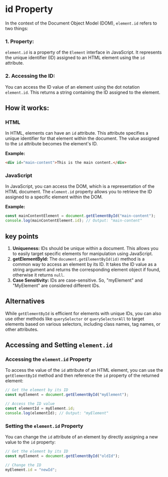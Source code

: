 # id Property

In the context of the Document Object Model (DOM), `element.id` refers to two things:

### 1. **Property:**

`element.id` is a property of the `Element` interface in JavaScript.
It represents the unique identifier (ID) assigned to an HTML element using the `id` attribute.

### 2. **Accessing the ID:**

You can access the ID value of an element using the dot notation `element.id`. This returns a string containing the ID assigned to the element.

## How it works:

### **HTML**

In HTML, elements can have an `id` attribute. This attribute specifies a unique identifier for that element within the document. The value assigned to the `id` attribute becomes the element's ID.

**Example:**

```html
<div id="main-content">This is the main content.</div>
```

### **JavaScript**

In JavaScript, you can access the DOM, which is a representation of the HTML document. The `element.id` property allows you to retrieve the ID assigned to a specific element within the DOM.

**Example:**

```javascript
const mainContentElement = document.getElementById("main-content");
console.log(mainContentElement.id); // Output: "main-content"
```

## key points

1. **Uniqueness:** IDs should be unique within a document. This allows you to easily target specific elements for manipulation using JavaScript.
2. **getElementById:** The `document.getElementById(id)` method is a common way to access an element by its ID. It takes the ID value as a string argument and returns the corresponding element object if found, otherwise it returns `null`.
3. **Case Sensitivity:** IDs are case-sensitive. So, "myElement" and "MyElement" are considered different IDs.

## **Alternatives**

While `getElementById` is efficient for elements with unique IDs, you can also use other methods like `querySelector` or `querySelectorAll` to target elements based on various selectors, including class names, tag names, or other attributes.

## Accessing and Setting `element.id`

### Accessing the `element.id` Property

To access the value of the `id` attribute of an HTML element, you can use the `getElementById` method and then reference the `id` property of the returned element:

```javascript
// Get the element by its ID
const myElement = document.getElementById("myElement");

// Access the ID value
const elementId = myElement.id;
console.log(elementId); // Output: "myElement"
```

### Setting the `element.id` Property

You can change the `id` attribute of an element by directly assigning a new value to the `id` property:

```javascript
// Get the element by its ID
const myElement = document.getElementById("oldId");

// Change the ID
myElement.id = "newId";
```
